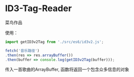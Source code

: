 # ID3-Tag-Reader
菜鸟作品



使用：
```js
import getID3v2Tag from './src/es6/id3v2.js';

fetch('音乐路径')
.then(res => res.arrayBuffer())
.then(buffer => console.log(getID3v2Tag(buffer)));
```
传入一首歌曲的ArrayBuffer, 函数将返回一个包含众多信息的对象

